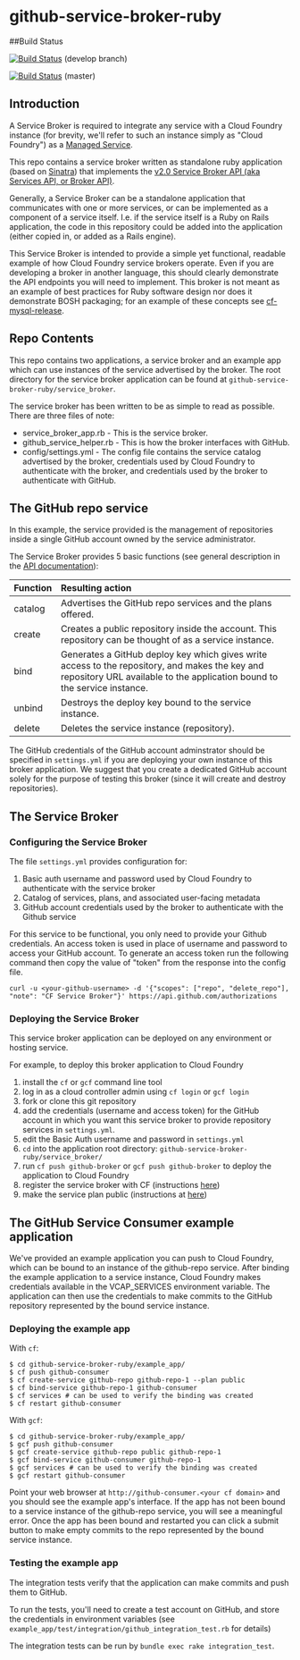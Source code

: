 github-service-broker-ruby
==========================

##Build Status

[![Build Status](https://travis-ci.org/cloudfoundry-samples/github-service-broker-ruby.png?branch=develop)](https://travis-ci.org/cloudfoundry-samples/github-service-broker-ruby) (develop branch)

[![Build Status](https://travis-ci.org/cloudfoundry-samples/github-service-broker-ruby.png?branch=master)](https://travis-ci.org/cloudfoundry-samples/github-service-broker-ruby) (master)


## Introduction

A Service Broker is required to integrate any service with a Cloud Foundry instance (for brevity, we'll refer to such an instance simply as "Cloud Foundry") as a [Managed Service](http://docs.cloudfoundry.com/docs/running/architecture/services/#managed).

This repo contains a service broker written as standalone ruby application (based on [Sinatra](https://github.com/sinatra/sinatra)) that implements the [v2.0 Service Broker API (aka Services API, or Broker API)](http://docs.cloudfoundry.com/docs/running/architecture/services/api-v2.0.html).

Generally, a Service Broker can be a standalone application that communicates with one or more services, or can be implemented as a component of a service itself. I.e. if the service itself is a Ruby on Rails application, the code in this repository could be added into the application (either copied in, or added as a Rails engine).

This Service Broker is intended to provide a simple yet functional, readable example of how Cloud Foundry service brokers operate. Even if you are developing a broker in another language, this should clearly demonstrate the API endpoints you will need to implement. This broker is not meant as an example of best practices for Ruby software design nor does it demonstrate BOSH packaging; for an example of these concepts see [cf-mysql-release](https://github.com/cloudfoundry/cf-mysql-release). 

## Repo Contents

This repo contains two applications, a service broker and an example app which can use instances of the service advertised by the broker. The root directory for the service broker application can be found at `github-service-broker-ruby/service_broker`.

The service broker has been written to be as simple to read as possible. There are three files of note:

* service_broker_app.rb - This is the service broker.
* github_service_helper.rb - This is how the broker interfaces with GitHub.
* config/settings.yml - The config file contains the service catalog advertised by the broker, credentials used by Cloud Foundry to authenticate with the broker, and credentials used by the broker to authenticate with GitHub. 

## The GitHub repo service

In this example, the service provided is the management of repositories inside a single GitHub account owned by the service administrator.

The Service Broker provides 5 basic functions (see general description in the [API documentation](http://docs.cloudfoundry.com/docs/running/architecture/services/api.html#api-overview)):

Function | Resulting action |
-------- | :--------------- |
catalog | Advertises the GitHub repo services and the plans offered.
create | Creates a public repository inside the account. This repository can be thought of as a service instance.
bind | Generates a GitHub deploy key which gives write access to the repository, and makes the key and repository URL available to the application bound to the service instance.
unbind | Destroys the deploy key bound to the service instance.
delete | Deletes the service instance (repository).

The GitHub credentials of the GitHub account adminstrator should be specified in `settings.yml` if you are deploying your own instance of this broker application. We suggest that you create a dedicated GitHub account solely for the purpose of testing this broker (since it will create and destroy repositories).


## The Service Broker

### Configuring the Service Broker

The file `settings.yml` provides configuration for:

1. Basic auth username and password used by Cloud Foundry to authenticate with the service broker
2. Catalog of services, plans, and associated user-facing metadata
3. GitHub account credentials used by the broker to authenticate with the Github service

For this service to be functional, you only need to provide your Github credentials. An access token is used in place of username and password to access your GitHub account. To generate an access token run the following command then copy the value of "token" from the response into the config file.
```
curl -u <your-github-username> -d '{"scopes": ["repo", "delete_repo"], "note": "CF Service Broker"}' https://api.github.com/authorizations
```

### Deploying the Service Broker

This service broker application can be deployed on any environment or hosting service.

For example, to deploy this broker application to Cloud Foundry

1. install the `cf` or `gcf` command line tool
2. log in as a cloud controller admin using `cf login` or `gcf login`
3. fork or clone this git repository
4. add the credentials (username and access token) for the GitHub account in which you want this service broker to provide repository services in `settings.yml`.
5. edit the Basic Auth username and password in `settings.yml`
6. `cd` into the application root directory: `github-service-broker-ruby/service_broker/`
7. run `cf push github-broker` or `gcf push github-broker` to deploy the application to Cloud Foundry
8. register the service broker with CF (instructions [here](http://docs.cloudfoundry.com/docs/running/architecture/services/managing-service-brokers.html#register-broker))
9. make the service plan public (instructions at [here](http://docs.cloudfoundry.com/docs/running/architecture/services/managing-service-brokers.html#make-plan-public))


## The GitHub Service Consumer example application

We've provided an example application you can push to Cloud Foundry, which can be bound to an instance of the github-repo service. After binding the example application to a service instance, Cloud Foundry makes credentials available in the VCAP_SERVICES environment variable. The application can then use the credentials to make commits to the GitHub repository represented by the bound service instance.

### Deploying the example app


With `cf`:

```
$ cd github-service-broker-ruby/example_app/
$ cf push github-consumer
$ cf create-service github-repo github-repo-1 --plan public 
$ cf bind-service github-repo-1 github-consumer
$ cf services # can be used to verify the binding was created
$ cf restart github-consumer
```

With `gcf`:

```
$ cd github-service-broker-ruby/example_app/
$ gcf push github-consumer
$ gcf create-service github-repo public github-repo-1
$ gcf bind-service github-consumer github-repo-1
$ gcf services # can be used to verify the binding was created
$ gcf restart github-consumer
```

Point your web browser at `http://github-consumer.<your cf domain>` and you should see the example app's interface. If the app has not been bound to a service instance of the github-repo service, you will see a meaningful error. Once the app has been bound and restarted you can click a submit button to make empty commits to the repo represented by the bound service instance.

### Testing the example app

The integration tests verify that the application can make commits and push them to GitHub.

To run the tests, you'll need to create a test account on GitHub, and store the credentials in environment variables (see `example_app/test/integration/github_integration_test.rb` for details)

The integration tests can be run by `bundle exec rake integration_test`.

